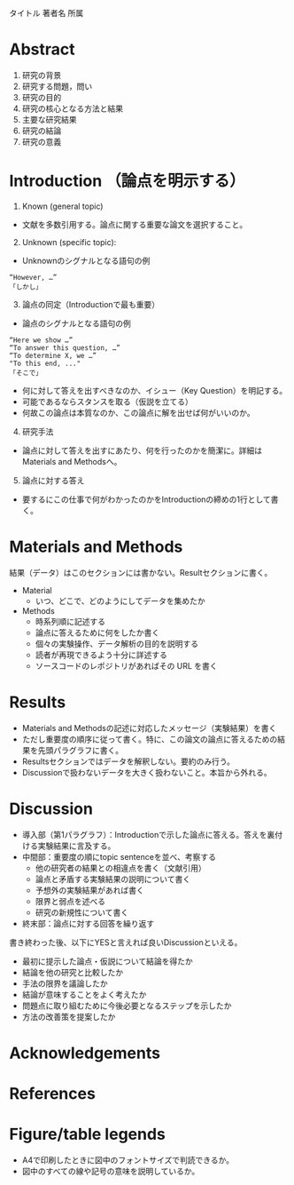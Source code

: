 タイトル
著者名
所属

# Abstract
1. 研究の背景
2. 研究する問題，問い
3. 研究の目的
4. 研究の核心となる方法と結果
5. 主要な研究結果
6. 研究の結論
7. 研究の意義

# Introduction （論点を明示する）
1. Known (general topic)
  - 文献を多数引用する。論点に関する重要な論文を選択すること。
2. Unknown (specific topic):
  - Unknownのシグナルとなる語句の例
```
“However, …”
「しかし」 
```
3.	論点の同定（Introductionで最も重要）
  - 論点のシグナルとなる語句の例
```
“Here we show …”
“To answer this question, …”
“To determine X, we …”
"To this end, ..."
「そこで」
```
  - 何に対して答えを出すべきなのか、イシュー（Key Question）を明記する。
  - 可能であるならスタンスを取る（仮説を立てる）
  - 何故この論点は本質なのか、この論点に解を出せば何がいいのか。
4. 研究手法
  - 論点に対して答えを出すにあたり、何を行ったのかを簡潔に。詳細はMaterials and Methodsへ。
5. 論点に対する答え
  - 要するにこの仕事で何がわかったのかをIntroductionの締めの1行として書く。

# Materials and Methods
結果（データ）はこのセクションには書かない。Resultセクションに書く。
- Material
  - いつ、どこで、どのようにしてデータを集めたか
- Methods
  - 時系列順に記述する
  - 論点に答えるために何をしたか書く
  - 個々の実験操作、データ解析の目的を説明する
  - 読者が再現できるよう十分に詳述する
  - ソースコードのレポジトリがあればその URL を書く

# Results
- Materials and Methodsの記述に対応したメッセージ（実験結果）を書く
- ただし重要度の順序に従って書く。特に、この論文の論点に答えるための結果を先頭パラグラフに書く。
- Resultsセクションではデータを解釈しない。要約のみ行う。
- Discussionで扱わないデータを大きく扱わないこと。本旨から外れる。

# Discussion
- 導入部（第1パラグラフ）：Introductionで示した論点に答える。答えを裏付ける実験結果に言及する。
- 中間部：重要度の順にtopic sentenceを並べ、考察する
  - 他の研究者の結果との相違点を書く（文献引用）
  - 論点と矛盾する実験結果の説明について書く
  - 予想外の実験結果があれば書く 
  - 限界と弱点を述べる
  - 研究の新規性について書く
- 終末部：論点に対する回答を繰り返す

書き終わった後、以下にYESと言えれば良いDiscussionといえる。

- 最初に提示した論点・仮説について結論を得たか
- 結論を他の研究と比較したか
- 手法の限界を議論したか
- 結論が意味することをよく考えたか
- 問題点に取り組むために今後必要となるステップを示したか
- 方法の改善策を提案したか

# Acknowledgements

# References

# Figure/table legends
- A4で印刷したときに図中のフォントサイズで判読できるか。
- 図中のすべての線や記号の意味を説明しているか。
